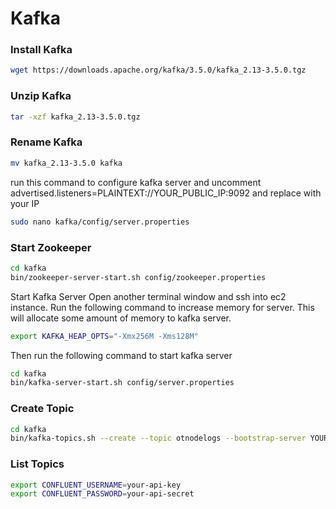 # Kafka

### Install Kafka
```bash
wget https://downloads.apache.org/kafka/3.5.0/kafka_2.13-3.5.0.tgz
```
### Unzip Kafka
```bash
tar -xzf kafka_2.13-3.5.0.tgz
```
### Rename Kafka
```bash
mv kafka_2.13-3.5.0 kafka
```
run this command to configure kafka server and uncomment advertised.listeners=PLAINTEXT://YOUR_PUBLIC_IP:9092 and replace with your IP
```bash
sudo nano kafka/config/server.properties
```

### Start Zookeeper
```bash
cd kafka
bin/zookeeper-server-start.sh config/zookeeper.properties
```

Start Kafka Server
Open another terminal window and ssh into ec2 instance. Run the following command to increase memory for server. This will allocate some amount of memory to kafka server.
```bash
export KAFKA_HEAP_OPTS="-Xmx256M -Xms128M"
```
Then run the following command to start kafka server

```bash
cd kafka
bin/kafka-server-start.sh config/server.properties
```

### Create Topic
```bash
cd kafka
bin/kafka-topics.sh --create --topic otnodelogs --bootstrap-server YOUR_PUBLIC_IP:9092 --replication-factor 1 --partitions 1
```

### List Topics
```bash
export CONFLUENT_USERNAME=your-api-key
export CONFLUENT_PASSWORD=your-api-secret
```